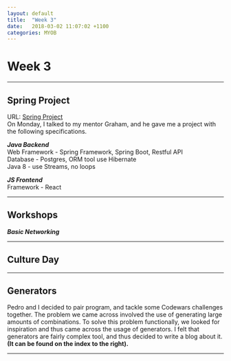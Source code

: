 ```yaml
---
layout: default
title:  "Week 3"
date:   2018-03-02 11:07:02 +1100
categories: MYOB
---
```


# [](#header-1)Week 3

* * *


## [](#header-2) Spring Project
URL: [Spring Project](https://github.com/AkiraJ48/Dog-Rescue-Project-Backend)   
On Monday, I talked to my mentor Graham, and he gave me a project with the following specifications.

***Java Backend***   
Web Framework - Spring Framework, Spring Boot, Restful API   
Database - Postgres, ORM tool use Hibernate  
Java 8 - use Streams, no loops   

***JS Frontend***   
Framework - React  

* * *

## [](#header-2) Workshops
***Basic Networking***

* * *

## [](#header-2) Culture Day

* * *

## [](#header-2) Generators
Pedro and I decided to pair program, and tackle some Codewars challenges together.
The problem we came across involved the use of generating large amounts of combinations.
To solve this problem functionally, we looked for inspiration and thus came across the
usage of generators. I felt that generators are fairly complex tool, and thus decided to
write a blog about it. <strong>(It can be found on the index to the right).</strong>



* * *
